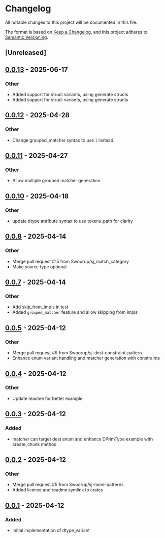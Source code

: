 # Changelog

All notable changes to this project will be documented in this file.

The format is based on [Keep a Changelog](https://keepachangelog.com/en/1.0.0/),
and this project adheres to [Semantic Versioning](https://semver.org/spec/v2.0.0.html).

## [Unreleased]

## [0.0.13](https://github.com/Swoorup/dtype_variant/compare/dtype_variant-v0.0.12...dtype_variant-v0.0.13) - 2025-06-17

### Other

- Added support for struct variants, using generate structs
- Added support for struct variants, using generate structs

## [0.0.12](https://github.com/Swoorup/dtype_variant/compare/dtype_variant-v0.0.11...dtype_variant-v0.0.12) - 2025-04-28

### Other

- Change grouped_matcher syntax to use `|` instead.

## [0.0.11](https://github.com/Swoorup/dtype_variant/compare/dtype_variant-v0.0.10...dtype_variant-v0.0.11) - 2025-04-27

### Other

- Allow multiple grouped matcher generation

## [0.0.10](https://github.com/Swoorup/dtype_variant/compare/dtype_variant-v0.0.9...dtype_variant-v0.0.10) - 2025-04-18

### Other

- update dtype attribute syntax to use tokens_path for clarity

## [0.0.8](https://github.com/Swoorup/dtype_variant/compare/dtype_variant-v0.0.7...dtype_variant-v0.0.8) - 2025-04-14

### Other

- Merge pull request #15 from Swoorup/sj_match_category
- Make source type optional

## [0.0.7](https://github.com/Swoorup/dtype_variant/compare/dtype_variant-v0.0.6...dtype_variant-v0.0.7) - 2025-04-14

### Other

- Add skip_from_impls in test
- Added `grouped_matcher` feature and allow skipping from impls

## [0.0.5](https://github.com/Swoorup/dtype_variant/compare/dtype_variant-v0.0.4...dtype_variant-v0.0.5) - 2025-04-12

### Other

- Merge pull request #9 from Swoorup/sj-dest-constraint-pattern
- Enhance enum variant handling and matcher generation with constraints

## [0.0.4](https://github.com/Swoorup/dtype_variant/compare/dtype_variant-v0.0.3...dtype_variant-v0.0.4) - 2025-04-12

### Other

- Update readme for better example

## [0.0.3](https://github.com/Swoorup/dtype_variant/compare/dtype_variant-v0.0.2...dtype_variant-v0.0.3) - 2025-04-12

### Added

- matcher can target dest enum and enhance DPrimType example with create_chunk method

## [0.0.2](https://github.com/Swoorup/dtype_variant/compare/dtype_variant-v0.0.1...dtype_variant-v0.0.2) - 2025-04-12

### Other

- Merge pull request #5 from Swoorup/sj-more-patterns
- Added licence and readme symlink to crates

## [0.0.1](https://github.com/Swoorup/dtype_variant/releases/tag/dtype_variant-v0.0.1) - 2025-04-12

### Added

- Initial implementation of dtype_variant
